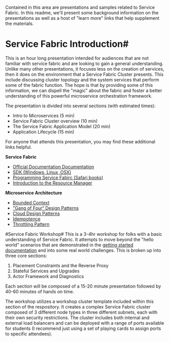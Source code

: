 Contained in this area are presentations and samples related to Service Fabric. In this readme, we'll present some background information on the presentations as well as a host of "learn more" links that help supplement the materials.

# Service Fabric Introduction#
This is an hour long presentation intended for audiences that are not familiar with service fabric and are looking to gain a general understanding. Unlike many other presentations, it focuses less on the creation of services, then it does on the environment that a Service Fabric Cluster presents. This include discussing cluster topology and the system services that perform some of the fabric function. The hope is that by providing some of this information, we can dispell the "magic" about the fabric and foster a better understanding of this powerful microservice orchestration framework.

The presentation is divided into several sections (with estimated times):
- Intro to Microservices (5 min)
- Service Fabric Cluster overview (10 min)
- The Service Fabric Application Model (20 min)
- Application Lifecycle (15 min)

For anyone that attends this presentation, you may find these additional links helpful.

**Service Fabric**
- [Official Documentation Documentation](http://aka.ms/servicefabric)
- [SDK (Windows, Linux ,OSX)](http://aka.ms/servicefabricSDK)
- [Programming Service Fabirc (Safari books)](https://www.safaribooksonline.com/library/view/programming-microsoft-azure/9781509301904/)
- [Introduction to the Resource Manager](https://azure.microsoft.com/en-us/documentation/articles/service-fabric-cluster-resource-manager-introduction/)


**Microservice Architecture**
- [Bounded Context](http://martinfowler.com/bliki/BoundedContext.html)
- ["Gang of Four“ Design Patterns](https://en.wikipedia.org/wiki/Design_Patterns)
- [Cloud Design Patterns](https://msdn.microsoft.com/en-us/library/dn568099.aspx)
- [Idempotence](https://en.wikipedia.org/wiki/Idempotence)
- [Throttling Pattern](https://msdn.microsoft.com/en-us/library/dn589798.aspx)

#Service Fabric Workshop#
This is a 3-4hr workshop for folks with a basic understanding of Service Fabric. It attempts to move beyond the "hello world" scenarios that are demonstrated in the [getting started documentation](https://azure.microsoft.com/en-us/documentation/articles/service-fabric-get-started/) and into some real world challenges. This is broken up into three core sections:

1. Placement Constraints and the Reverse Proxy
2. Stateful Services and Upgrades
3. Actor Framework and Diagnostics

Each section will be composed of a 15-20 minute presentation followed by 40-60 minutes of hands on time.

The workshop utilizes a workshop cluster template included within this section of the respository. It creates a complex Service Fabric cluster composed of 3 different node types in three different subnets, each with their own security restrictions. The cluster includes both internal and external load balancers and can be deployed with a range of ports available for students (I recommend just using a set of playing cards to assign ports to specific attendees).
